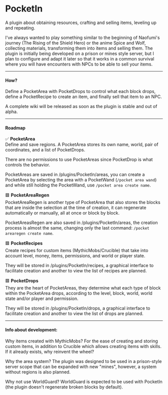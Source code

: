 # PocketIn
A plugin about obtaining resources, crafting and selling items, leveling up and repeating.

I've always wanted to play something similar to the beginning of Naofumi's journey (The Rising of the Shield Hero) or the anime Spice and Wolf, collecting materials, transforming them into items and selling them. The plugin is initially being developed on a prison or mines style server, but I plan to configure and adapt it later so that it works in a common survival where you will have encounters with NPCs to be able to sell your items.

---
#### How?
Define a PocketArea with PocketDrops to control what each block drops, define a PocketRecipe to create an item, and finally sell that item to an NPC.

A complete wiki will be released as soon as the plugin is stable and out of alpha.

---
#### Roadmap
✅ **PocketArea**  
Define and save regions. A PocketArea stores its own name, world, pair of coordinates, and a list of PocketDrops.

There are no permissions to use PocketAreas since PocketDrop is what controls the behavior.

PocketAreas are saved in /plugins/PocketIn/areas, you can create a PocketArea by selecting the area with a PocketWand (`/pocket area wand`) and while still holding the PocketWand, use `/pocket area create name`.

🟥 **PocketAreaRegen**  
PocketAreaRegen is another type of PocketArea that also stores the blocks that are inside the selection at the time of creation, it can regenerate automatically
or manually, all at once or block by block.

PocketAreasRegen are also saved in /plugins/PocketIn/areas, the creation process is almost the same, changing only the last command: `/pocket arearegen create name`.

🟥 **PocketRecipes**  
Create recipes for custom items (MythicMobs/Crucible) that take into account level, money, items, permissions, and world or player state.

They will be stored in /plugins/PocketIn/recipes, a graphical interface to facilitate creation and another to view the list of recipes are planned.

🟥 **PocketDrops**  
They are the heart of PocketAreas, they determine what each type of block within the PocketArea drops, according to the
level, block, world, world state and/or player and permission.

They will be stored in /plugins/PocketIn/drops, a graphical interface to facilitate creation and another to view the list
of drops are planned.

---
#### Info about development:
Why items created with MythicMobs? For the ease of creating and storing custom items, in addition to Crucible which allows creating items with skills. If it already exists, why reinvent the wheel?

Why the area system? The plugin was designed to be used in a prison-style server scope that can be expanded with new "mines", however, a system without regions is also planned.

Why not use WorldGuard? WorldGuard is expected to be used with PocketIn (the plugin doesn't regenerate broken blocks by default).